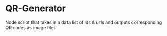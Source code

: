 # QR-Generator
Node script that takes in a data list of ids &amp; urls and outputs corresponding QR codes as image files
